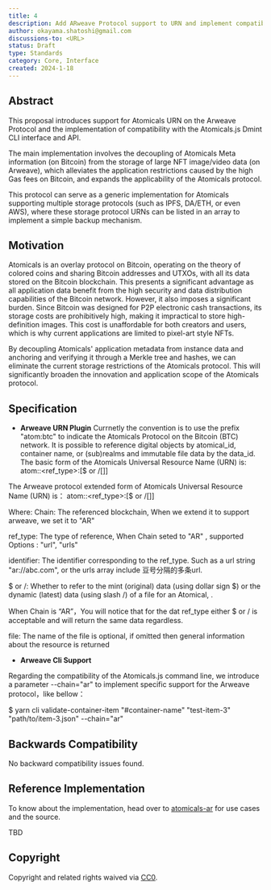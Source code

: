 ```yaml
---
title: 4
description: Add ARweave Protocol support to URN and implement compatibility with DMint
author: okayama.shatoshi@gmail.com
discussions-to: <URL>
status: Draft
type: Standards 
category: Core, Interface
created: 2024-1-18
---
```


## Abstract

This proposal introduces support for Atomicals URN on the Arweave Protocol and the implementation of compatibility with the Atomicals.js Dmint CLI interface and API.

The main implementation involves the decoupling of Atomicals Meta information (on Bitcoin) from the storage of large NFT image/video data (on Arweave), which alleviates the application restrictions caused by the high Gas fees on Bitcoin, and expands the applicability of the Atomicals protocol.

This protocol can serve as a generic implementation for Atomicals supporting multiple storage protocols (such as IPFS, DA/ETH, or even AWS), where these storage protocol URNs can be listed in an array to implement a simple backup mechanism.

## Motivation

Atomicals is an overlay protocol on Bitcoin, operating on the theory of colored coins and sharing Bitcoin addresses and UTXOs, with all its data stored on the Bitcoin blockchain. This presents a significant advantage as all application data benefit from the high security and data distribution capabilities of the Bitcoin network. However, it also imposes a significant burden. Since Bitcoin was designed for P2P electronic cash transactions, its storage costs are prohibitively high, making it impractical to store high-definition images. This cost is unaffordable for both creators and users, which is why current applications are limited to pixel-art style NFTs.

By decoupling Atomicals' application metadata from instance data and anchoring and verifying it through a Merkle tree and hashes, we can eliminate the current storage restrictions of the Atomicals protocol. This will significantly broaden the innovation and application scope of the Atomicals protocol.

## Specification

- **Arweave URN Plugin**
Currnetly the convention is to use the prefix "atom:btc" to indicate the Atomicals Protocol on the Bitcoin (BTC) network. It is possible to reference digital objects by atomical_id, container name, or (sub)realms and immutable file data by the data_id.
The basic form of the  Atomicals Universal Resource Name (URN)  is:
atom:<chain>:<ref_type>:<identifier>[$ or /[<file>]]

The Arweave protocol extended  form of Atomicals Universal Resource Name (URN)  is：
atom:<chain>:<ref_type>:<identifier>[$ or /[<file>]]

Where:
Chain: The referenced blockchain, When we extend it to support arweave, we set it to "AR" 

ref_type: The type of reference, When Chain seted to "AR" , supported Options : "url", "urls"

identifier: The identifier corresponding to the ref_type. Such as a url string "ar://abc.com",  or the urls array include 豆号分隔的多条url.

$ or /: Whether to refer to the mint (original) data (using dollar sign $) or the dynamic (latest) data (using slash /) of a file for an Atomical, . 

When Chain is “AR”，You will notice that for the dat ref_type either $ or / is acceptable and will return the same data regardless.

file: The name of the file is optional, if omitted then general information about the resource is returned

- **Arweave Cli Support**

Regarding the compatibility of the Atomicals.js command line, we introduce a parameter --chain="ar" to implement specific support for the Arweave protocol，like bellow：

  $ yarn cli validate-container-item "#container-name" "test-item-3" "path/to/item-3.json" --chain="ar"


## Backwards Compatibility

No backward compatibility issues found.


## Reference Implementation

To know about the implementation, head over to
[atomicals-ar](https://github.com/okayama-shatoshi/atomcials-ar)
for use cases and the source.

TBD


## Copyright

Copyright and related rights waived via [CC0](../LICENSE.md).
